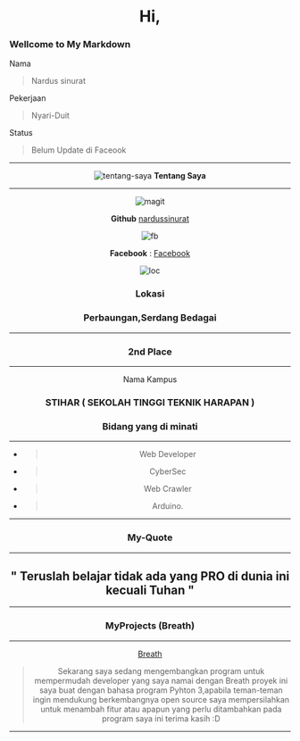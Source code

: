 <center>

# Hi,
</center>

### Wellcome to My Markdown 

Nama
> Nardus sinurat

Pekerjaan 
> Nyari-Duit

Status
> Belum Update di Faceook
<center>
<hr>

![tentang-saya](https://img.icons8.com/dusk/34/000000/contract-job.png)  **Tentang Saya** 

<hr>

</center>

<center>

![magit](https://img.icons8.com/nolan/34/000000/github.png)

**Github** [nardussinurat](https://github.com/nardussinurat)

</center>
<center>

![fb](https://img.icons8.com/nolan/34/000000/facebook-new.png)

**Facebook**  : [Facebook](https://www.facebook.com/bernardus.partii.9)

</center>


<center>

![loc](https://img.icons8.com/nolan/44/000000/worldwide-location.png)   

### Lokasi 
### Perbaungan,Serdang Bedagai 

</center>



<center>
<hr>

### 2nd Place

<hr>
</scenter>

Nama Kampus 
### STIHAR ( SEKOLAH TINGGI TEKNIK HARAPAN )

<center>

  ### Bidang yang di minati

</center> 

<hr>

- > Web Developer
- > CyberSec 
- > Web Crawler
- > Arduino. 

<center>
<hr>

### My-Quote

<hr>
</center>

## " Teruslah belajar tidak ada yang PRO di dunia ini kecuali Tuhan "   

<center>

<hr>

### MyProjects (Breath)

<hr>

</center>

[Breath](https://github.com/nardussinurat/breath)
> Sekarang saya sedang mengembangkan program untuk mempermudah developer yang saya namai dengan Breath
> proyek ini saya buat dengan bahasa program Pyhton 3,apabila teman-teman ingin mendukung berkembangnya open source saya mempersilahkan
> untuk menambah fitur atau apapun yang perlu ditambahkan pada program saya ini terima kasih :D     
 
 <hr>

